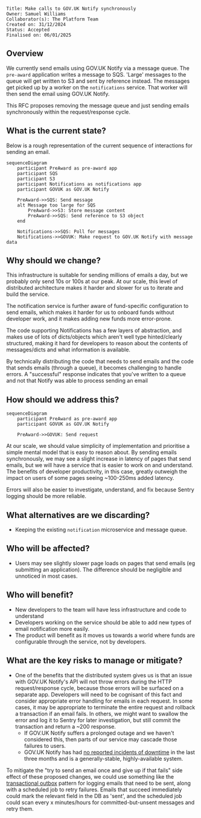     Title: Make calls to GOV.UK Notify synchronously
    Owner: Samuel Williams
    Collaborator(s): The Platform Team
    Created on: 31/12/2024
    Status: Accepted
    Finalised on: 06/01/2025

## Overview

We currently send emails using GOV.UK Notify via a message queue. The `pre-award` application writes a message to SQS. 'Large' messages to the queue will get written to S3 and sent by reference instead. The messages get picked up by a worker on the `notifications` service. That worker will then send the email using GOV.UK Notify.

This RFC proposes removing the message queue and just sending emails synchronously within the request/response cycle.

## What is the current state?

Below is a rough representation of the current sequence of interactions for sending an email.

```mermaid
sequenceDiagram
    participant PreAward as pre-award app
    participant SQS
    participant S3
    participant Notifications as notifications app
    participant GOVUK as GOV.UK Notify

    PreAward->>SQS: Send message
    alt Message too large for SQS
        PreAward->>S3: Store message content
        PreAward->>SQS: Send reference to S3 object
    end

    Notifications->>SQS: Poll for messages
    Notifications->>GOVUK: Make request to GOV.UK Notify with message data
```


## Why should we change?

This infrastructure is suitable for sending millions of emails a day, but we probably only send 10s or 100s at our peak. At our scale, this level of distributed architecture makes it harder and slower for us to iterate and build the service.

The notification service is further aware of fund-specific configuration to send emails, which makes it harder for us to onboard funds without developer work, and it makes adding new funds more error-prone.

The code supporting Notifications has a few layers of abstraction, and makes use of lots of dicts/objects which aren't well type hinted/clearly structured, making it hard for developers to reason about the contents of messages/dicts and what information is available.

By technically distributing the code that needs to send emails and the code that sends emails (through a queue), it becomes challenging to handle errors. A "successful" response indicates that you've written to a queue and not that Notify was able to process sending an email


## How should we address this?

```mermaid
sequenceDiagram
    participant PreAward as pre-award app
    participant GOVUK as GOV.UK Notify

    PreAward->>GOVUK: Send request
```

At our scale, we should value simplicity of implementation and prioritise a simple mental model that is easy to reason about. By sending emails synchronously, we may see a slight increase in latency of pages that send emails, but we will have a service that is easier to work on and understand. The benefits of developer productivity, in this case, greatly outweigh the impact on users of some pages seeing ~100-250ms added latency.

Errors will also be easier to investigate, understand, and fix because Sentry logging should be more reliable.

## What alternatives are we discarding?

* Keeping the existing `notification` microservice and message queue.

## Who will be affected?

* Users may see slightly slower page loads on pages that send emails (eg submitting an application). The difference should be negligible and unnoticed in most cases.

## Who will benefit?

* New developers to the team will have less infrastructure and code to understand
* Developers working on the service should be able to add new types of email notification more easily.
* The product will benefit as it moves us towards a world where funds are configurable through the service, not by developers.

## What are the key risks to manage or mitigate?

* One of the benefits that the distributed system gives us is that an issue with GOV.UK Notify's API will not throw errors during the HTTP request/response cycle, because those errors will be surfaced on a separate app. Developers will need to be cognisant of this fact and consider appropriate error handling for emails in each request. In some cases, it may be appropriate to terminate the entire request and rollback a transaction if an email fails. In others, we might want to swallow the error and log it to Sentry for later investigation, but still commit the transaction and return a ~200 response.
  * If GOV.UK Notify suffers a prolonged outage and we haven't considered this, then parts of our service may cascade those failures to users.
  * GOV.UK Notify has had [no reported incidents of downtime](https://status.notifications.service.gov.uk/history) in the last three months and is a generally-stable, highly-available system.

To mitigate the "try to send an email once and give up if that fails" side effect of these proposed changes, we could use something like the [transactional outbox](https://microservices.io/patterns/data/transactional-outbox.html) pattern for logging emails that need to be sent, along with a scheduled job to retry failures. Emails that succeed immediately could mark the relevant field in the DB as 'sent', and the scheduled job could scan every x minutes/hours for committed-but-unsent messages and retry them.
